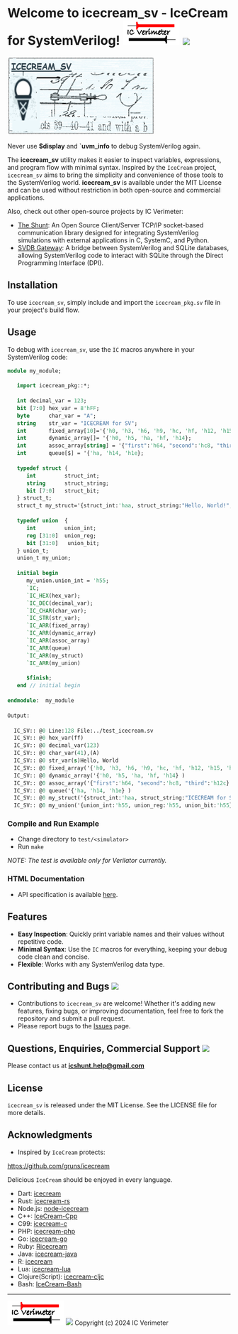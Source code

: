 # Welcome to icecream_sv - IceCream for SystemVerilog! !["Copyright (c) 2024 IC Verimeter"](https://github.com/xver/icecream_sv/blob/main/doc/IcVerimeter_logo.png) [![](https://img.shields.io/static/v1?label=Sponsor&message=%E2%9D%A4&logo=GitHub&color=%23fe8e86)](https://github.com/sponsors/xver)

![icecream_sv Logo](https://github.com/xver/icecream_sv/blob/main/doc/icecream_sv_log.png)

Never use **$display** and **`uvm_info** to debug SystemVerilog again.

The **icecream_sv** utility makes it easier to inspect variables, expressions, and program flow with minimal syntax. Inspired by the `IceCream` project, `icecream_sv` aims to bring the simplicity and convenience of those tools to the SystemVerilog world. **icecream_sv** is available under the MIT License and can be used without restriction in both open-source and commercial applications.

Also, check out other open-source projects by IC Verimeter:
 - [The Shunt](https://github.com/xver/Shunt): An Open Source Client/Server TCP/IP socket-based communication library designed for integrating SystemVerilog simulations with external applications in C, SystemC, and Python.
 - [SVDB Gateway](https://github.com/xver/svdb_gateway): A bridge between SystemVerilog and SQLite databases, allowing SystemVerilog code to interact with SQLite through the Direct Programming Interface (DPI).

## Installation 
To use `icecream_sv`, simply include and import the `icecream_pkg.sv` file in your project's build flow.

## Usage
To debug with `icecream_sv`, use the `IC` macros anywhere in your SystemVerilog code:

```systemverilog
module my_module;
   
   import icecream_pkg::*; 
   
   int decimal_var = 123;
   bit [7:0] hex_var = 8'hFF;
   byte      char_var = "A";
   string    str_var = "ICECREAM for SV";
   int       fixed_array[10]='{'h0, 'h3, 'h6, 'h9, 'hc, 'hf, 'h12, 'h15, 'h18, 'h1b};
   int       dynamic_array[]= '{'h0, 'h5, 'ha, 'hf, 'h14};
   int       assoc_array[string] = '{"first":'h64, "second":'hc8, "third":'h12c};
   int       queue[$] = '{'ha, 'h14, 'h1e};
   
   typedef struct {
      int         struct_int;
      string      struct_string;
      bit [7:0]   struct_bit;
   } struct_t;
   struct_t my_struct='{struct_int:'haa, struct_string:"Hello, World!", struct_bit:'hff};
   
   typedef union  {
      int         union_int;
      reg [31:0]  union_reg;
      bit [31:0]   union_bit;
   } union_t;
   union_t my_union;
   
   initial begin
      my_union.union_int = 'h55;
      `IC;
      `IC_HEX(hex_var);
      `IC_DEC(decimal_var);
      `IC_CHAR(char_var);
      `IC_STR(str_var);
      `IC_ARR(fixed_array)
      `IC_ARR(dynamic_array)
      `IC_ARR(assoc_array)
      `IC_ARR(queue)
      `IC_ARR(my_struct)
      `IC_ARR(my_union)
      
      $finish;
   end // initial begin
   
endmodule:  my_module

Output:

  IC_SV:: @0 Line:128 File:../test_icecream.sv
  IC_SV:: @0 hex_var(ff)
  IC_SV:: @0 decimal_var(123)
  IC_SV:: @0 char_var(41),(A)
  IC_SV:: @0 str_var(s)Hello, World
  IC_SV:: @0 fixed_array('{'h0, 'h3, 'h6, 'h9, 'hc, 'hf, 'h12, 'h15, 'h18, 'h1b} )
  IC_SV:: @0 dynamic_array('{'h0, 'h5, 'ha, 'hf, 'h14} )
  IC_SV:: @0 assoc_array('{"first":'h64, "second":'hc8, "third":'h12c} )
  IC_SV:: @0 queue('{'ha, 'h14, 'h1e} )
  IC_SV:: @0 my_struct('{struct_int:'haa, struct_string:"ICECREAM for SV", struct_bit:'hff})
  IC_SV:: @0 my_union('{union_int:'h55, union_reg:'h55, union_bit:'h55})

```

### Compile and Run Example 

- Change directory to `test/<simulator>`
- Run `make`

*NOTE: The test is available only for Verilator currently.*

### HTML Documentation

- API specification is available [here](https://raw.githack.com/xver/icecream_sv/master/doc/index.html).

## Features

- **Easy Inspection**: Quickly print variable names and their values without repetitive code.
- **Minimal Syntax**: Use the `IC` macros for everything, keeping your debug code clean and concise.
- **Flexible**: Works with any SystemVerilog data type.

## Contributing and Bugs [![](https://img.shields.io/static/v1?label=Sponsor&message=%E2%9D%A4&logo=GitHub&color=%23fe8e86)](https://github.com/sponsors/xver)

- Contributions to `icecream_sv` are welcome! Whether it's adding new features, fixing bugs, or improving documentation, feel free to fork the repository and submit a pull request.
- Please report bugs to the [Issues](https://github.com/xver/icecream_sv/issues) page.

## Questions, Enquiries, Commercial Support [![](https://img.shields.io/static/v1?label=Sponsor&message=%E2%9D%A4&logo=GitHub&color=%23fe8e86)](https://github.com/sponsors/xver)

Please contact us at **icshunt.help@gmail.com**

## License

`icecream_sv` is released under the MIT License. See the LICENSE file for more details.

## Acknowledgments 

- Inspired by `IceCream` protects: 

https://github.com/gruns/icecream

Delicious `IceCream` should be enjoyed in every language.

- Dart: [icecream](https://github.com/HallerPatrick/icecream)
- Rust: [icecream-rs](https://github.com/ericchang00/icecream-rs)
- Node.js: [node-icecream](https://github.com/jmerle/node-icecream)
- C++: [IceCream-Cpp](https://github.com/renatoGarcia/icecream-cpp)
- C99: [icecream-c](https://github.com/chunqian/icecream-c)
- PHP: [icecream-php](https://github.com/ntzm/icecream-php)
- Go: [icecream-go](https://github.com/WAY29/icecream-go)
- Ruby: [Ricecream](https://github.com/nodai2hITC/ricecream)
- Java: [icecream-java](https://github.com/Akshay-Thakare/icecream-java)
- R: [icecream](https://github.com/lewinfox/icecream)
- Lua: [icecream-lua](https://github.com/wlingze/icecream-lua)
- Clojure(Script): [icecream-cljc](https://github.com/Eigenbahn/icecream-cljc)
- Bash: [IceCream-Bash](https://github.com/jtplaarj/IceCream-Bash)
-------------------------
!["Copyright (c) 2024 IC Verimeter"](https://github.com/xver/icecream_sv/blob/main/doc/IcVerimeter_logo.png) [![](https://img.shields.io/static/v1?label=Sponsor&message=%E2%9D%A4&logo=GitHub&color=%23fe8e86)](https://github.com/sponsors/xver)
Copyright (c) 2024 IC Verimeter


  

